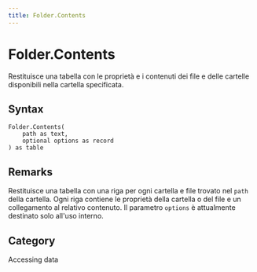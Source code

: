 ```yaml
---
title: Folder.Contents
---
```


# Folder.Contents


Restituisce una tabella con le proprietà e i contenuti dei file e delle cartelle disponibili nella cartella specificata.


## Syntax

```powerquery
Folder.Contents(
    path as text,
    optional options as record
) as table
```


## Remarks

Restituisce una tabella con una riga per ogni cartella e file trovato nel <code>path</code> della cartella. Ogni riga contiene le proprietà della cartella o del file e un collegamento al relativo contenuto. Il parametro <code>options</code> è attualmente destinato solo all'uso interno.



## Category
Accessing data
